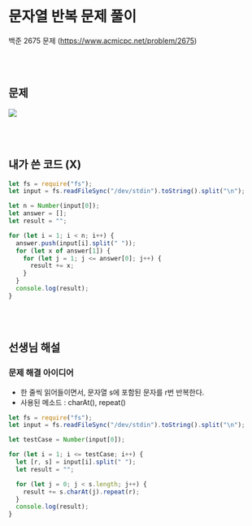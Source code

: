 # 문자열 반복 문제 풀이

백준 2675 문제
(https://www.acmicpc.net/problem/2675)

<br/>
<br/>

## 문제

<a href="#"><img src="https://github.com/eunbaming/TIL_JS-CodingTest/assets/110072947/5d4f9c58-d01d-47cc-8365-22407ae758fb"/></a>

<br/>
<br/>

## 내가 쓴 코드 (X)

```javascript
let fs = require("fs");
let input = fs.readFileSync("/dev/stdin").toString().split("\n");

let n = Number(input[0]);
let answer = [];
let result = "";

for (let i = 1; i < n; i++) {
  answer.push(input[i].split(" "));
  for (let x of answer[1]) {
    for (let j = 1; j <= answer[0]; j++) {
      result += x;
    }
  }
  console.log(result);
}
```

<br/>
<br/>

## 선생님 해설

### 문제 해결 아이디어

- 한 줄씩 읽어들이면서, 문자열 s에 포함된 문자를 r번 반복한다.
- 사용된 메소드 : charAt(), repeat()

```javascript
let fs = require("fs");
let input = fs.readFileSync("/dev/stdin").toString().split("\n");

let testCase = Number(input[0]);

for (let i = 1; i <= testCase; i++) {
  let [r, s] = input[i].split(" ");
  let result = "";

  for (let j = 0; j < s.length; j++) {
    result += s.charAt(j).repeat(r);
  }
  console.log(result);
}
```
